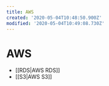 ```yaml
---
title: AWS
created: '2020-05-04T10:48:50.900Z'
modified: '2020-05-04T10:49:08.730Z'
---
```


# AWS

* [[RDS|AWS RDS]]
* [[S3|AWS S3]]
